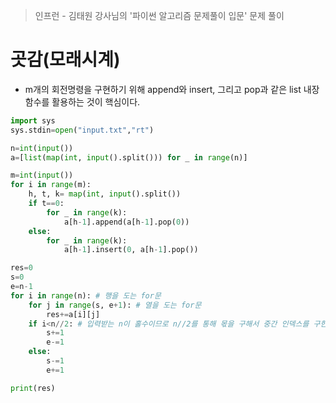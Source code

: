 > 인프런 - 김태원 강사님의 '파이썬 알고리즘 문제풀이 입문' 문제 풀이

# 곳감(모래시계)

- m개의 회전명령을 구현하기 위해 append와 insert, 그리고 pop과 같은 list 내장함수를 활용하는 것이 핵심이다.

```python
import sys
sys.stdin=open("input.txt","rt")

n=int(input())
a=[list(map(int, input().split())) for _ in range(n)]

m=int(input())
for i in range(m):
    h, t, k= map(int, input().split())      
    if t==0:
        for _ in range(k):
            a[h-1].append(a[h-1].pop(0))
    else:
        for _ in range(k):
            a[h-1].insert(0, a[h-1].pop())

res=0
s=0
e=n-1
for i in range(n): # 행을 도는 for문
    for j in range(s, e+1): # 열을 도는 for문
        res+=a[i][j]
    if i<n//2: # 입력받는 n이 홀수이므로 n//2를 통해 몫을 구해서 중간 인덱스를 구한다.
        s+=1
        e-=1
    else:
        s-=1
        e+=1

print(res)

```